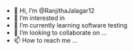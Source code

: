 - 👋 Hi, I’m @RanjithaJalagar12
- 👀 I’m interested in 
- 🌱 I’m currently learning software testing
- 💞️ I’m looking to collaborate on ...
- 📫 How to reach me ...

<!---
RanjithaJalagar12/RanjithaJalagar12 is a ✨ special ✨ repository because its `README.md` (this file) appears on your GitHub profile.
You can click the Preview link to take a look at your changes.
--->
